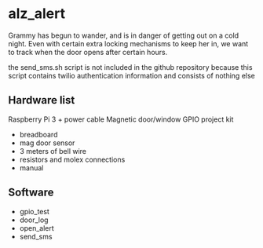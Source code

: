 # alz_alert

Grammy has begun to wander, and is in danger of getting out on a cold night. 
Even with certain extra locking mechanisms to keep her in, we want to track
when the door opens after certain hours.

the send_sms.sh script is not included in the github repository because this
script contains twilio authentication information and consists of nothing else

## Hardware list

Raspberry Pi 3 + power cable
Magnetic door/window GPIO project kit
 - breadboard 
 - mag door sensor
 - 3 meters of bell wire
 - resistors and molex connections 
 - manual

## Software

 - gpio_test 
 - door_log
 - open_alert
 - send_sms


